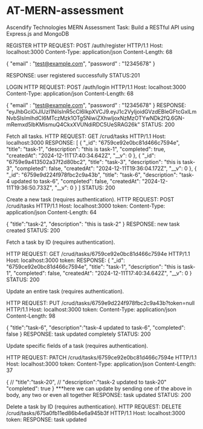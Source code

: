 # AT-MERN-assessment

Ascendify Technologies MERN Assessment Task: Build a RESTful API using Express.js and MongoDB

REGISTER
HTTP REQUEST:
POST /auth/register HTTP/1.1
Host: localhost:3000
Content-Type: application/json
Content-Length: 68

{
    "email" : "test@example.com",
    "password" : "12345678"
}

RESPONSE:
user registered successfully
STATUS:201



LOGIN
HTTP REQUEST:
POST /auth/login HTTP/1.1
Host: localhost:3000
Content-Type: application/json
Content-Length: 68

{
    "email" : "test@example.com",
    "password" : "12345678"
}
RESPONSE:
"eyJhbGciOiJIUzI1NiIsInR5cCI6IkpXVCJ9.eyJ1c2VyIjoidGVzdEBleGFtcGxlLmNvbSIsImlhdCI6MTczMzk1OTg5NiwiZXhwIjoxNzMzOTYwNDk2fQ.6GN-mRemxd5lbKMismuQ4CkxXVUNdiRDC5UeSRAG26k"
STATUS: 200










Fetch all tasks.
HTTP REQUEST:
GET /crud/tasks HTTP/1.1
Host: localhost:3000
RESPONSE:
[
    {
        "_id": "6759ce92e0bc81d466c7594e",
        "title": "task-1",
        "description": "this is task-1",
        "completed": true,
        "createdAt": "2024-12-11T17:40:34.642Z",
        "__v": 0
    },
    {
        "_id": "6759e9a413502a37f2d80bc2",
        "title": "task-3",
        "description": "this is task-3",
        "completed": false,
        "createdAt": "2024-12-11T19:36:04.172Z",
        "__v": 0
    },
    {
        "_id": "6759e9d224f978fbc2c9a43b",
        "title": "task-6",
        "description": "task-4 updated to task-6",
        "completed": false,
        "createdAt": "2024-12-11T19:36:50.733Z",
        "__v": 0
    }
]
STATUS: 200











Create a new task (requires authentication).
HTTP REQUEST:
POST /crud/tasks HTTP/1.1
Host: localhost:3000
token: 
Content-Type: application/json
Content-Length: 64

{
    "title":"task-2",
    "description": "this is task-2"
}
RESPONSE:
new task created
STATUS: 200










Fetch a task by ID (requires authentication).

HTTP REQUEST:
GET /crud/tasks/6759ce92e0bc81d466c7594e HTTP/1.1
Host: localhost:3000
token: 
RESPONSE:
{
    "_id": "6759ce92e0bc81d466c7594e",
    "title": "task-1",
    "description": "this is task-1",
    "completed": false,
    "createdAt": "2024-12-11T17:40:34.642Z",
    "__v": 0
}
STATUS: 200

Update an entire task (requires authentication).

HTTP REQUEST:
PUT /crud/tasks/6759e9d224f978fbc2c9a43b?token=null HTTP/1.1
Host: localhost:3000
token: 
Content-Type: application/json
Content-Length: 98

{
    "title":"task-6",
    "description":"task-4 updated to task-6",
    "completed": false
}
RESPONSE:
task updated completely
STATUS: 200




Update specific fields of a task (requires authentication).


HTTP REQUEST:
PATCH /crud/tasks/6759ce92e0bc81d466c7594e HTTP/1.1
Host: localhost:3000
token: 
Content-Type: application/json
Content-Length: 37

{
    // "title":"task-20",
    // "description":"task-2 updated to task-20"
    "completed": true
}
***here we can update by sending one of the above in body, any two or even all together
RESPONSE:
task updated
STATUS: 200

Delete a task by ID (requires authentication).
HTTP REQUEST:
DELETE /crud/tasks/675a0fb11ed86b4e6a945b3f HTTP/1.1
Host: localhost:3000
token: 
RESPONSE:
task updated
